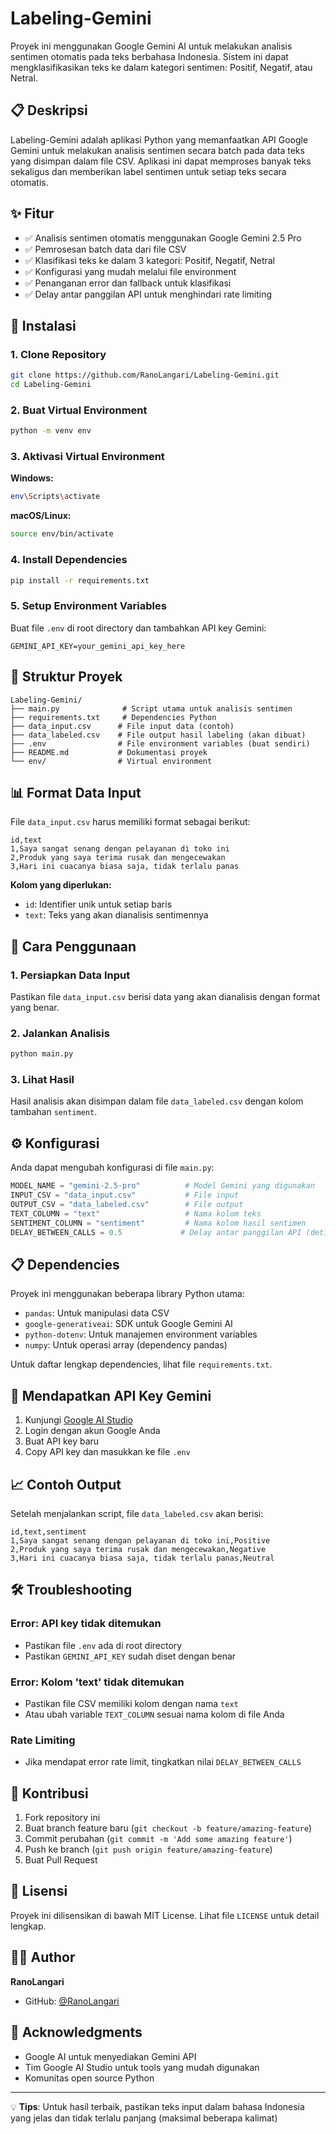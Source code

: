 # Labeling-Gemini

Proyek ini menggunakan Google Gemini AI untuk melakukan analisis sentimen otomatis pada teks berbahasa Indonesia. Sistem ini dapat mengklasifikasikan teks ke dalam kategori sentimen: Positif, Negatif, atau Netral.

## 📋 Deskripsi

Labeling-Gemini adalah aplikasi Python yang memanfaatkan API Google Gemini untuk melakukan analisis sentimen secara batch pada data teks yang disimpan dalam file CSV. Aplikasi ini dapat memproses banyak teks sekaligus dan memberikan label sentimen untuk setiap teks secara otomatis.

## ✨ Fitur

- ✅ Analisis sentimen otomatis menggunakan Google Gemini 2.5 Pro
- ✅ Pemrosesan batch data dari file CSV
- ✅ Klasifikasi teks ke dalam 3 kategori: Positif, Negatif, Netral
- ✅ Konfigurasi yang mudah melalui file environment
- ✅ Penanganan error dan fallback untuk klasifikasi
- ✅ Delay antar panggilan API untuk menghindari rate limiting

## 🚀 Instalasi

### 1. Clone Repository
```bash
git clone https://github.com/RanoLangari/Labeling-Gemini.git
cd Labeling-Gemini
```

### 2. Buat Virtual Environment
```bash
python -m venv env
```

### 3. Aktivasi Virtual Environment
**Windows:**
```bash
env\Scripts\activate
```

**macOS/Linux:**
```bash
source env/bin/activate
```

### 4. Install Dependencies
```bash
pip install -r requirements.txt
```

### 5. Setup Environment Variables
Buat file `.env` di root directory dan tambahkan API key Gemini:
```env
GEMINI_API_KEY=your_gemini_api_key_here
```

## 📁 Struktur Proyek

```
Labeling-Gemini/
├── main.py              # Script utama untuk analisis sentimen
├── requirements.txt     # Dependencies Python
├── data_input.csv      # File input data (contoh)
├── data_labeled.csv    # File output hasil labeling (akan dibuat)
├── .env                # File environment variables (buat sendiri)
├── README.md           # Dokumentasi proyek
└── env/                # Virtual environment
```

## 📊 Format Data Input

File `data_input.csv` harus memiliki format sebagai berikut:

```csv
id,text
1,Saya sangat senang dengan pelayanan di toko ini
2,Produk yang saya terima rusak dan mengecewakan
3,Hari ini cuacanya biasa saja, tidak terlalu panas
```

**Kolom yang diperlukan:**
- `id`: Identifier unik untuk setiap baris
- `text`: Teks yang akan dianalisis sentimennya

## 🎯 Cara Penggunaan

### 1. Persiapkan Data Input
Pastikan file `data_input.csv` berisi data yang akan dianalisis dengan format yang benar.

### 2. Jalankan Analisis
```bash
python main.py
```

### 3. Lihat Hasil
Hasil analisis akan disimpan dalam file `data_labeled.csv` dengan kolom tambahan `sentiment`.

## ⚙️ Konfigurasi

Anda dapat mengubah konfigurasi di file `main.py`:

```python
MODEL_NAME = "gemini-2.5-pro"          # Model Gemini yang digunakan
INPUT_CSV = "data_input.csv"           # File input
OUTPUT_CSV = "data_labeled.csv"        # File output
TEXT_COLUMN = "text"                   # Nama kolom teks
SENTIMENT_COLUMN = "sentiment"         # Nama kolom hasil sentimen
DELAY_BETWEEN_CALLS = 0.5             # Delay antar panggilan API (detik)
```

## 📋 Dependencies

Proyek ini menggunakan beberapa library Python utama:

- `pandas`: Untuk manipulasi data CSV
- `google-generativeai`: SDK untuk Google Gemini AI
- `python-dotenv`: Untuk manajemen environment variables
- `numpy`: Untuk operasi array (dependency pandas)

Untuk daftar lengkap dependencies, lihat file `requirements.txt`.

## 🔑 Mendapatkan API Key Gemini

1. Kunjungi [Google AI Studio](https://makersuite.google.com/app/apikey)
2. Login dengan akun Google Anda
3. Buat API key baru
4. Copy API key dan masukkan ke file `.env`

## 📈 Contoh Output

Setelah menjalankan script, file `data_labeled.csv` akan berisi:

```csv
id,text,sentiment
1,Saya sangat senang dengan pelayanan di toko ini,Positive
2,Produk yang saya terima rusak dan mengecewakan,Negative
3,Hari ini cuacanya biasa saja, tidak terlalu panas,Neutral
```

## 🛠️ Troubleshooting

### Error: API key tidak ditemukan
- Pastikan file `.env` ada di root directory
- Pastikan `GEMINI_API_KEY` sudah diset dengan benar

### Error: Kolom 'text' tidak ditemukan
- Pastikan file CSV memiliki kolom dengan nama `text`
- Atau ubah variable `TEXT_COLUMN` sesuai nama kolom di file Anda

### Rate Limiting
- Jika mendapat error rate limit, tingkatkan nilai `DELAY_BETWEEN_CALLS`

## 🤝 Kontribusi

1. Fork repository ini
2. Buat branch feature baru (`git checkout -b feature/amazing-feature`)
3. Commit perubahan (`git commit -m 'Add some amazing feature'`)
4. Push ke branch (`git push origin feature/amazing-feature`)
5. Buat Pull Request

## 📝 Lisensi

Proyek ini dilisensikan di bawah MIT License. Lihat file `LICENSE` untuk detail lengkap.

## 👨‍💻 Author

**RanoLangari**
- GitHub: [@RanoLangari](https://github.com/RanoLangari)

## 🙏 Acknowledgments

- Google AI untuk menyediakan Gemini API
- Tim Google AI Studio untuk tools yang mudah digunakan
- Komunitas open source Python

---

💡 **Tips**: Untuk hasil terbaik, pastikan teks input dalam bahasa Indonesia yang jelas dan tidak terlalu panjang (maksimal beberapa kalimat)
